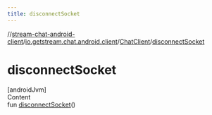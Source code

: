 ```yaml
---
title: disconnectSocket
---
```

//[stream-chat-android-client](../../../index.md)/[io.getstream.chat.android.client](../index.md)/[ChatClient](index.md)/[disconnectSocket](disconnectSocket.md)



# disconnectSocket  
[androidJvm]  
Content  
fun [disconnectSocket](disconnectSocket.md)()  



